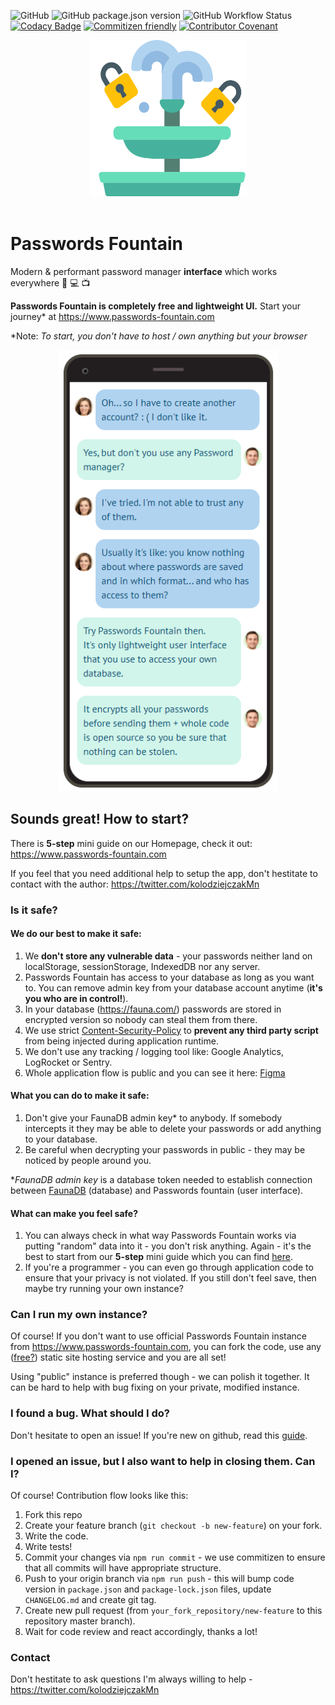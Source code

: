 ![GitHub](https://img.shields.io/github/license/kolodziejczakM/passwords-fountain)
![GitHub package.json version](https://img.shields.io/github/package-json/v/kolodziejczakM/passwords-fountain)
![GitHub Workflow Status](https://img.shields.io/github/workflow/status/kolodziejczakM/passwords-fountain/Push)
[![Codacy Badge](https://api.codacy.com/project/badge/Grade/15f86f5b8ebc4976ad172c9cbe9335eb)](https://www.codacy.com/manual/kolodziejczak.mn/passwords-fountain?utm_source=github.com&amp;utm_medium=referral&amp;utm_content=kolodziejczakM/passwords-fountain&amp;utm_campaign=Badge_Grade)
[![Commitizen friendly](https://img.shields.io/badge/commitizen-friendly-brightgreen.svg)](http://commitizen.github.io/cz-cli/) [![Contributor Covenant](https://img.shields.io/badge/Contributor%20Covenant-v2.0%20adopted-ff69b4.svg)](code_of_conduct.md)


<div align="center">
    <img src="./src/assets/icons/logo.svg" width="250" height="250"/>
</div>
<br />

# Passwords Fountain

Modern & performant password manager **interface** which works everywhere :iphone: :computer: :tv:

**Passwords Fountain is completely free and lightweight UI.**
Start your journey\* at https://www.passwords-fountain.com

\*Note: _To start, you don't have to host / own anything but your browser_

<div align="center">
    <img src="./src/assets/images/how-it-works-readme.png" width="350" />
</div>

## Sounds great! How to start?

There is **5-step** mini guide on our Homepage, check it out:
https://www.passwords-fountain.com

If you feel that you need additional help to setup the app, don't hestitate to contact with the author: https://twitter.com/kolodziejczakMn

### Is it safe?

#### We do our best to make it safe:

1. We **don't store any vulnerable data** - your passwords neither land on localStorage, sessionStorage, IndexedDB nor any server.
2. Passwords Fountain has access to your database as long as you want to.
   You can remove admin key from your database account anytime (**it's you who are in control!**).
3. In your database (https://fauna.com/) passwords are stored in encrypted version so nobody can steal them from there.
4. We use strict [Content-Security-Policy](https://content-security-policy.com/) to **prevent any third party script** from being injected during application runtime.
5. We don't use any tracking / logging tool like: Google Analytics, LogRocket or Sentry.
6. Whole application flow is public and you can see it here: [Figma](https://www.figma.com/file/nXvJKpwhcjWZLrGRiaPEgw/Passwords-fountain?node-id=0%3A1)

#### What you can do to make it safe:

1. Don't give your FaunaDB admin key\* to anybody. If somebody intercepts it they may be able to delete your passwords or add anything to your database.
2. Be careful when decrypting your passwords in public - they may be noticed by people around you.

\*_FaunaDB admin key_ is a database token needed to establish connection between [FaunaDB](https://fauna.com/) (database) and Passwords fountain (user interface).

#### What can make you feel safe?

1. You can always check in what way Passwords Fountain works via putting "random" data into it - you don't risk anything. Again - it's the best to start from our **5-step** mini guide which you can find [here](https://www.passwords-fountain.com).
2. If you're a programmer - you can even go through application code to ensure that your privacy is not violated.
   If you still don't feel save, then maybe try running your own instance?

### Can I run my own instance?

Of course! If you don't want to use official Passwords Fountain instance from https://www.passwords-fountain.com, you can fork the code, use any ([free?](https://dev.to/0xbanana/easy-and-free-ways-to-publish-a-website-in-2020-44lo)) static site hosting service and you are all set!

Using "public" instance is preferred though - we can polish it together. It can be hard to help with bug fixing on your private, modified instance.

### I found a bug. What should I do?

Don't hesitate to open an issue! If you're new on github, read this [guide](https://help.github.com/en/github/managing-your-work-on-github/creating-an-issue).

### I opened an issue, but I also want to help in closing them. Can I?

Of course! Contribution flow looks like this:

1. Fork this repo
2. Create your feature branch (`git checkout -b new-feature`) on your fork.
3. Write the code.
4. Write tests!
5. Commit your changes via `npm run commit` - we use commitizen to ensure that all commits will have appropriate structure.
6. Push to your origin branch via `npm run push` - this will bump code version in `package.json` and `package-lock.json` files, update `CHANGELOG.md` and create git tag.
7. Create new pull request (from `your_fork_repository/new-feature` to this repository master branch).
8. Wait for code review and react accordingly, thanks a lot!

### Contact

Don't hestitate to ask questions I'm always willing to help - https://twitter.com/kolodziejczakMn
